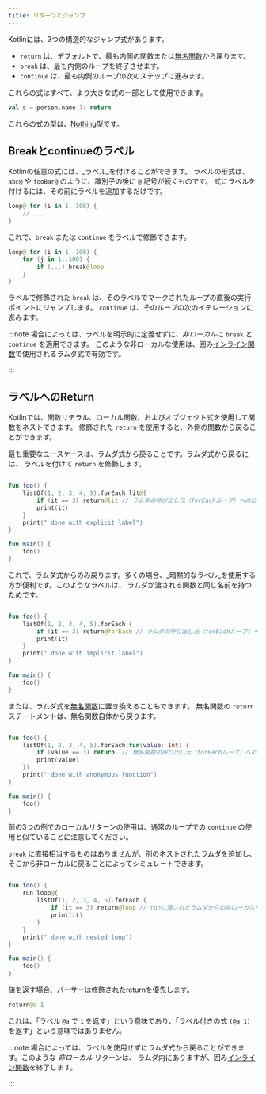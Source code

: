```yaml
---
title: リターンとジャンプ
---
```

Kotlinには、3つの構造的なジャンプ式があります。

* `return` は、デフォルトで、最も内側の関数または[無名関数](lambdas#anonymous-functions)から戻ります。
* `break` は、最も内側のループを終了させます。
* `continue` は、最も内側のループの次のステップに進みます。

これらの式はすべて、より大きな式の一部として使用できます。

```kotlin
val s = person.name ?: return
```

これらの式の型は、[Nothing型](exceptions#the-nothing-type)です。

## Breakとcontinueのラベル

Kotlinの任意の式には、_ラベル_を付けることができます。
ラベルの形式は、`abc@` や `fooBar@` のように、識別子の後に `@` 記号が続くものです。
式にラベルを付けるには、その前にラベルを追加するだけです。

```kotlin
loop@ for (i in 1..100) {
    // ...
}
```

これで、`break` または `continue` をラベルで修飾できます。

```kotlin
loop@ for (i in 1..100) {
    for (j in 1..100) {
        if (...) break@loop
    }
}
```

ラベルで修飾された `break` は、そのラベルでマークされたループの直後の実行ポイントにジャンプします。
`continue` は、そのループの次のイテレーションに進みます。

:::note
場合によっては、ラベルを明示的に定義せずに、*非ローカル*に `break` と `continue` を適用できます。
このような非ローカルな使用は、囲み[インライン関数](inline-functions#break-and-continue)で使用されるラムダ式で有効です。

:::

## ラベルへのReturn

Kotlinでは、関数リテラル、ローカル関数、およびオブジェクト式を使用して関数をネストできます。
修飾された `return` を使用すると、外側の関数から戻ることができます。

最も重要なユースケースは、ラムダ式から戻ることです。ラムダ式から戻るには、
ラベルを付けて `return` を修飾します。

```kotlin

fun foo() {
    listOf(1, 2, 3, 4, 5).forEach lit@{
        if (it == 3) return@lit // ラムダの呼び出し元（forEachループ）へのローカルリターン
        print(it)
    }
    print(" done with explicit label")
}

fun main() {
    foo()
}
```

これで、ラムダ式からのみ戻ります。多くの場合、_暗黙的なラベル_を使用する方が便利です。このようなラベルは、
ラムダが渡される関数と同じ名前を持つためです。

```kotlin

fun foo() {
    listOf(1, 2, 3, 4, 5).forEach {
        if (it == 3) return@forEach // ラムダの呼び出し元（forEachループ）へのローカルリターン
        print(it)
    }
    print(" done with implicit label")
}

fun main() {
    foo()
}
```

または、ラムダ式を[無名関数](lambdas#anonymous-functions)に置き換えることもできます。
無名関数の `return` ステートメントは、無名関数自体から戻ります。

```kotlin

fun foo() {
    listOf(1, 2, 3, 4, 5).forEach(fun(value: Int) {
        if (value == 3) return  // 無名関数の呼び出し元（forEachループ）へのローカルリターン
        print(value)
    })
    print(" done with anonymous function")
}

fun main() {
    foo()
}
```

前の3つの例でのローカルリターンの使用は、通常のループでの `continue` の使用と似ていることに注意してください。

`break` に直接相当するものはありませんが、別のネストされたラムダを追加し、そこから非ローカルに戻ることによってシミュレートできます。

```kotlin

fun foo() {
    run loop@{
        listOf(1, 2, 3, 4, 5).forEach {
            if (it == 3) return@loop // runに渡されたラムダからの非ローカルリターン
            print(it)
        }
    }
    print(" done with nested loop")
}

fun main() {
    foo()
}
```

値を返す場合、パーサーは修飾されたreturnを優先します。

```kotlin
return@a 1
```

これは、「ラベル `@a` で `1` を返す」という意味であり、「ラベル付きの式 `(@a 1)` を返す」という意味ではありません。

:::note
場合によっては、ラベルを使用せずにラムダ式から戻ることができます。このような *非ローカル* リターンは、
ラムダ内にありますが、囲み[インライン関数](inline-functions#returns)を終了します。

:::